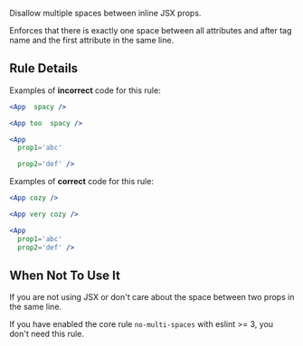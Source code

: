 Disallow multiple spaces between inline JSX props.

Enforces that there is exactly one space between all attributes and after tag name and the first attribute in the same line.

## Rule Details

Examples of **incorrect** code for this rule:

```jsx
<App  spacy />
```

```jsx
<App too  spacy />
```

```jsx
<App
  prop1='abc'

  prop2='def' />
```

Examples of **correct** code for this rule:

```jsx
<App cozy />
```

```jsx
<App very cozy />
```

```jsx
<App
  prop1='abc'
  prop2='def' />
```

## When Not To Use It

If you are not using JSX or don't care about the space between two props in the same line.

If you have enabled the core rule `no-multi-spaces` with eslint >= 3, you don't need this rule.
